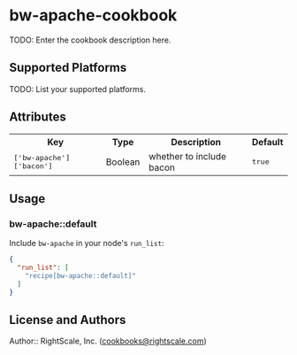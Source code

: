 # bw-apache-cookbook

TODO: Enter the cookbook description here.

## Supported Platforms

TODO: List your supported platforms.

## Attributes

<table>
  <tr>
    <th>Key</th>
    <th>Type</th>
    <th>Description</th>
    <th>Default</th>
  </tr>
  <tr>
    <td><tt>['bw-apache']['bacon']</tt></td>
    <td>Boolean</td>
    <td>whether to include bacon</td>
    <td><tt>true</tt></td>
  </tr>
</table>

## Usage

### bw-apache::default

Include `bw-apache` in your node's `run_list`:

```json
{
  "run_list": [
    "recipe[bw-apache::default]"
  ]
}
```

## License and Authors

Author:: RightScale, Inc. (<cookbooks@rightscale.com>)
